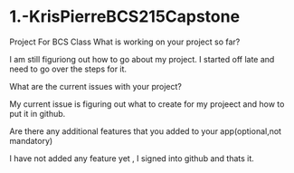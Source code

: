# 1.-KrisPierreBCS215Capstone
Project For BCS Class
What is working on your project so far?

I am still figuriong out how to go about my project. I started off late and need to go over the steps for it.

What are the current issues with your project?

My current issue is figuring out what to create for my projeect and how to put it in github.


Are there any additional features that you added to your app(optional,not mandatory)

I have not added any feature yet , I signed into github and thats it.

